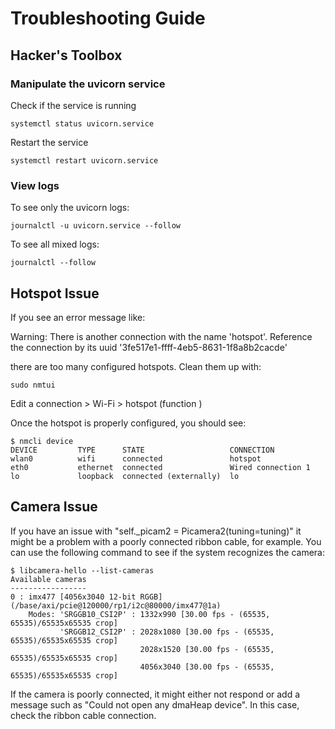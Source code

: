 # Troubleshooting Guide

## Hacker's Toolbox

### Manipulate the uvicorn service

Check if the service is running

```shell
systemctl status uvicorn.service
```

Restart the service

```shell
systemctl restart uvicorn.service
```

### View logs

To see only the uvicorn logs:

```shell
journalctl -u uvicorn.service --follow
```

To see all mixed logs:

```shell
journalctl --follow
```

## Hotspot Issue

If you see an error message like:

Warning: There is another connection with the name 'hotspot'. Reference the connection by its uuid '3fe517e1-ffff-4eb5-8631-1f8a8b2cacde'

there are too many configured hotspots. Clean them up with:

```shell
sudo nmtui
```

Edit a connection > Wi-Fi > hotspot (function <Delete>)

Once the hotspot is properly configured, you should see:

```shell
$ nmcli device
DEVICE         TYPE      STATE                   CONNECTION         
wlan0          wifi      connected               hotspot            
eth0           ethernet  connected               Wired connection 1 
lo             loopback  connected (externally)  lo    
```

## Camera Issue

If you have an issue with "self._picam2 = Picamera2(tuning=tuning)"
it might be a problem with a poorly connected ribbon cable, for example. You can use the following command to see if the system recognizes the camera:

```shell
$ libcamera-hello --list-cameras
Available cameras
-----------------
0 : imx477 [4056x3040 12-bit RGGB] (/base/axi/pcie@120000/rp1/i2c@80000/imx477@1a)
    Modes: 'SRGGB10_CSI2P' : 1332x990 [30.00 fps - (65535, 65535)/65535x65535 crop]
           'SRGGB12_CSI2P' : 2028x1080 [30.00 fps - (65535, 65535)/65535x65535 crop]
                             2028x1520 [30.00 fps - (65535, 65535)/65535x65535 crop]
                             4056x3040 [30.00 fps - (65535, 65535)/65535x65535 crop]
```

If the camera is poorly connected, it might either not respond or add a message such as "Could not open any dmaHeap device". In this case, check the ribbon cable connection.
